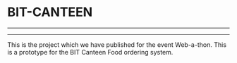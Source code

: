 # BIT-CANTEEN
-----------------------
-----------------------
This is the project which we have published for the event Web-a-thon. This is a prototype for the BIT Canteen Food ordering system.
